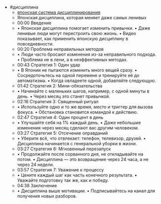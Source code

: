 - #дисциплина
	- [японская система дисциплинирования](https://www.youtube.com/watch?v=a0CEphYsOVU)
	- Японская дисциплина, которая меняет даже самых ленивых
	- 00:00 Введение
	- • Японская дисциплина помогает изменить привычки.
	  • Даже ленивые люди могут перестроить свою жизнь.
	  • Видео показывает, как применить японскую дисциплину в повседневности.
	- 00:20 Проблема неправильных методов
	- • Люди часто бросают изменения из-за неправильного подхода.
	  • Проблема не в лени, а в неэффективных методах.
	- 00:43 Стратегия 1: Один удар
	- • В Японии не пытаются изменить много вещей сразу.
	  • Сосредоточьтесь на одной перемене и тренируйте её до автоматизма.
	  • Когда овладеете одной, добавляйте следующую.
	- 01:42 Стратегия 2: Мини-обязательства
	- • Начинайте с маленьких шагов, например, с одной минуты в день.
	  • Через месяц это станет привычкой.
	- 02:16 Стратегия 3: Священный ритуал
	- • Используйте одно и то же время, место и триггер для вызова фокуса.
	  • Обстановка становится командой к действию.
	- 02:47 Стратегия 4: Один процент в день
	- • Улучшайте себя на 1% каждый день.
	  • Даже небольшие изменения через месяц сделают вас другим человеком.
	- 03:27 Стратегия 5: Отсечение оправданий
	- • Уберите всё, что отвлекает: телефон, телевизор, друзей.
	  • Дисциплина начинается с генеральной уборки в жизни.
	- 03:27 Стратегия 6: Мгновенный перезапуск
	- • Продолжайте после сорванного дня, не откладывайте на потом.
	  • Дисциплина — это возвращение через 24 часа, а не через 24 недели.
	- 03:57 Стратегия 7: Уважение к процессу
	- • Цените каждый шаг как часть конечного результата.
	  • Уважайте подготовку так же, как и победу.
	- 04:38 Заключение
	- • Дисциплина выше мотивации.
	  • Подписывайтесь на канал для получения новых разборов.